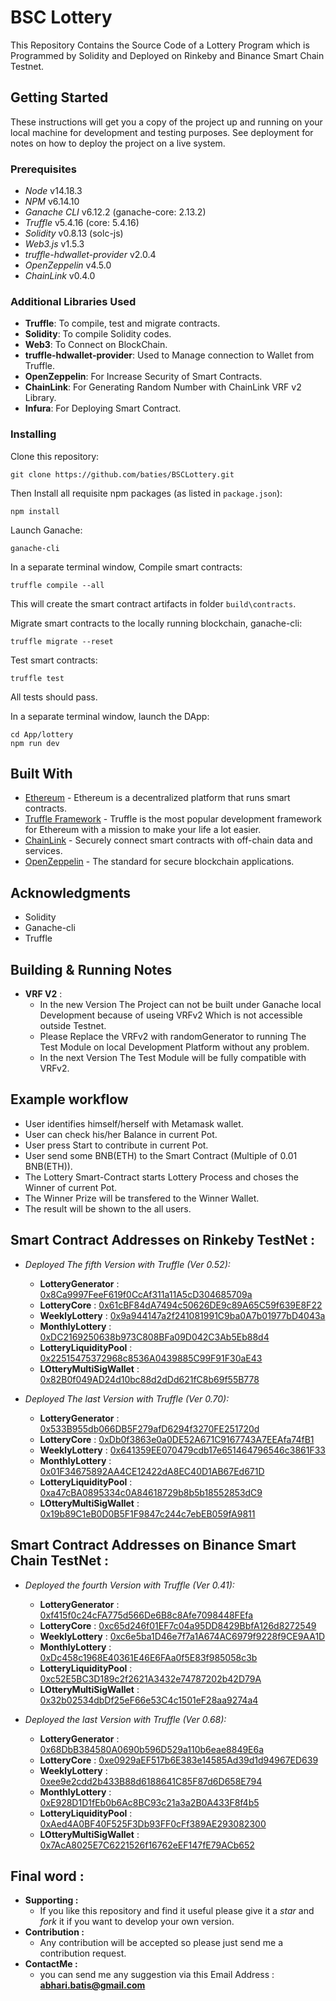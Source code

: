 # BSC Lottery 

This Repository Contains the Source Code of a Lottery Program which is Programmed by Solidity and Deployed on Rinkeby and Binance Smart Chain Testnet. 

## Getting Started

These instructions will get you a copy of the project up and running on your local machine for development and testing purposes. See deployment for notes on how to deploy the project on a live system.

### Prerequisites

* *Node* v14.18.3
* *NPM* v6.14.10
* *Ganache CLI* v6.12.2 (ganache-core: 2.13.2)
* *Truffle* v5.4.16 (core: 5.4.16)
* *Solidity* v0.8.13 (solc-js)
* *Web3.js* v1.5.3
* *truffle-hdwallet-provider* v2.0.4
* *OpenZeppelin* v4.5.0
* *ChainLink* v0.4.0

### Additional Libraries Used

-  **Truffle**: To compile, test and migrate contracts.
-  **Solidity**: To compile Solidity codes.  
-  **Web3**: To Connect on BlockChain.
-  **truffle-hdwallet-provider**: Used to Manage connection to Wallet from Truffle.
-  **OpenZeppelin**: For Increase Security of Smart Contracts.
-  **ChainLink**: For Generating Random Number with ChainLink VRF v2 Library.
-  **Infura**: For Deploying Smart Contract.


### Installing

Clone this repository:

```
git clone https://github.com/baties/BSCLottery.git
```

Then Install all requisite npm packages (as listed in ```package.json```):

```
npm install
```

Launch Ganache:

```
ganache-cli 
```

In a separate terminal window, Compile smart contracts:

```
truffle compile --all
```

This will create the smart contract artifacts in folder ```build\contracts```.

Migrate smart contracts to the locally running blockchain, ganache-cli:

```
truffle migrate --reset
```

Test smart contracts: 

```
truffle test
```

All tests should pass.


In a separate terminal window, launch the DApp:

```
cd App/lottery
npm run dev
```

## Built With

* [Ethereum](https://www.ethereum.org/) - Ethereum is a decentralized platform that runs smart contracts.
* [Truffle Framework](http://truffleframework.com/) - Truffle is the most popular development framework for Ethereum with a mission to make your life a lot easier.
* [ChainLink](https://chain.link/) - Securely connect smart contracts with off-chain data and services.
* [OpenZeppelin](https://www.openzeppelin.com/) - The standard for secure blockchain applications.

## Acknowledgments

* Solidity  
* Ganache-cli
* Truffle

## Building & Running Notes 
* **VRF V2** :
    - In the new Version The Project can not be built under Ganache local Development because of useing VRFv2 Which is not accessible outside Testnet.
    - Please Replace the VRFv2 with randomGenerator to running The Test Module on local Development Platform without any problem. 
    - In the next Version The Test Module will be fully compatible with VRFv2.

## Example workflow

* User identifies himself/herself with Metamask wallet.
* User can check his/her Balance in current Pot.
* User press Start to contribute in current Pot.
* User send some BNB(ETH) to the Smart Contract (Multiple of 0.01 BNB(ETH)).
* The Lottery Smart-Contract starts Lottery Process and choses the Winner of current Pot.   
* The Winner Prize will be transfered to the Winner Wallet.
* The result will be shown to the all users.

## Smart Contract Addresses on Rinkeby TestNet :

* *Deployed The fifth Version with Truffle (Ver 0.52):*
    - **LotteryGenerator** : [0x8Ca9997FeeF619f0CcAf311a11A5cD304685709a](https://rinkeby.etherscan.io/address/0x8Ca9997FeeF619f0CcAf311a11A5cD304685709a)
    - **LotteryCore** : [0x61cBF84dA7494c50626DE9c89A65C59f639E8F22](https://rinkeby.etherscan.io/address/0x61cBF84dA7494c50626DE9c89A65C59f639E8F22)
    - **WeeklyLottery** : [0x9a944147a2f241081991C9ba0A7b01977bD4043a](https://rinkeby.etherscan.io/address/0x9a944147a2f241081991C9ba0A7b01977bD4043a)
    - **MonthlyLottery** : [0xDC2169250638b973C808BFa09D042C3Ab5Eb88d4](https://rinkeby.etherscan.io/address/0xDC2169250638b973C808BFa09D042C3Ab5Eb88d4)
    - **LotteryLiquidityPool** : [0x22515475372968c8536A0439885C99F91F30aE43](https://rinkeby.etherscan.io/address/0x22515475372968c8536A0439885C99F91F30aE43)
    - **LOtteryMultiSigWallet** : [0x82B0f049AD24d10bc88d2dDd621fC8b69f55B778](https://rinkeby.etherscan.io/address/0x82B0f049AD24d10bc88d2dDd621fC8b69f55B778)

* *Deployed The last Version with Truffle (Ver 0.70):*
    - **LotteryGenerator** : [0x533B955db066DB5F279afD6294f3270FE251720d](https://rinkeby.etherscan.io/address/0x533B955db066DB5F279afD6294f3270FE251720d)
    - **LotteryCore** : [0xDb0f3863e0a0DE52A671C9167743A7EEAfa74fB1](https://rinkeby.etherscan.io/address/0xDb0f3863e0a0DE52A671C9167743A7EEAfa74fB1)
    - **WeeklyLottery** : [0x641359EE070479cdb17e651464796546c3861F33](https://rinkeby.etherscan.io/address/0x641359EE070479cdb17e651464796546c3861F33)
    - **MonthlyLottery** : [0x01F34675892AA4CE12422dA8EC40D1AB67Ed671D](https://rinkeby.etherscan.io/address/0x01F34675892AA4CE12422dA8EC40D1AB67Ed671D)
    - **LotteryLiquidityPool** : [0xa47cBA0895334c0A84618729b8b5b18552853dC9](https://rinkeby.etherscan.io/address/0xa47cBA0895334c0A84618729b8b5b18552853dC9)
    - **LOtteryMultiSigWallet** : [0x19b89C1eB0D0B5F1F9847c244c7ebEB059fA9811](https://rinkeby.etherscan.io/address/0x19b89C1eB0D0B5F1F9847c244c7ebEB059fA9811)

## Smart Contract Addresses on Binance Smart Chain TestNet :

* *Deployed the fourth Version with Truffle (Ver 0.41):*
    - **LotteryGenerator** : [0xf415f0c24cFA775d566De6B8c8Afe7098448FEfa](https://testnet.bscscan.com/address/0xf415f0c24cFA775d566De6B8c8Afe7098448FEfa)
    - **LotteryCore** : [0xc65d246f01EF7c04a95DD8429BbfA126d8272549](https://testnet.bscscan.com/address/0xc65d246f01EF7c04a95DD8429BbfA126d8272549)
    - **WeeklyLottery** : [0xc6e5ba1D46e7f7a1A674AC6979f9228f9CE9AA1D](https://testnet.bscscan.com/address/0xc6e5ba1D46e7f7a1A674AC6979f9228f9CE9AA1D)
    - **MonthlyLottery** : [0xDc458c1968E40361E46E6FAa0f5E83f985058c3b](https://testnet.bscscan.com/address/0xDc458c1968E40361E46E6FAa0f5E83f985058c3b)
    - **LotteryLiquidityPool** : [0xc52E5BC3D189c2f2621A3432e74787202b42D79A](https://testnet.bscscan.com/address/0xc52E5BC3D189c2f2621A3432e74787202b42D79A)
    - **LOtteryMultiSigWallet** : [0x32b02534dbDf25eF66e53C4c1501eF28aa9274a4](https://testnet.bscscan.com/address/0x32b02534dbDf25eF66e53C4c1501eF28aa9274a4)

* *Deployed the last Version with Truffle (Ver 0.68):*
    - **LotteryGenerator** : [0x68DbB384580A0690b596D529a110b6eae8849E6a](https://testnet.bscscan.com/address/0x68DbB384580A0690b596D529a110b6eae8849E6a)
    - **LotteryCore** : [0xe0929aEF517b6E383e14585Ad39d1d94967ED639](https://testnet.bscscan.com/address/0xe0929aEF517b6E383e14585Ad39d1d94967ED639)
    - **WeeklyLottery** : [0xee9e2cdd2b433B88d6188641C85F87d6D658E794](https://testnet.bscscan.com/address/0xee9e2cdd2b433B88d6188641C85F87d6D658E794)
    - **MonthlyLottery** : [0xE928D1D1fEb0b6Ac8BC93c21a3a2B0A433F8f4b5](https://testnet.bscscan.com/address/0xE928D1D1fEb0b6Ac8BC93c21a3a2B0A433F8f4b5)
    - **LotteryLiquidityPool** : [0xAed4A0BF40F525F3Db93FF0cFf389AE293082300](https://testnet.bscscan.com/address/0xAed4A0BF40F525F3Db93FF0cFf389AE293082300)
    - **LOtteryMultiSigWallet** : [0x7AcA8025E7C6221526f16762eEF147fE79ACb652](https://testnet.bscscan.com/address/0x7AcA8025E7C6221526f16762eEF147fE79ACb652)

## Final word :

* **Supporting :**
    - If you like this repository and find it useful please give it a *star* and *fork* it if you want to develop your own version.
* **Contribution :**
    - Any contribution will be accepted so please just send me a contribution request.
* **ContactMe :**
    - you can send me any suggestion via this Email Address : **abhari.batis@gmail.com** 


